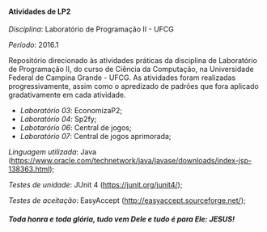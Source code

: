 #### Atividades de LP2

_Disciplina_: Laboratório de Programação II - UFCG

_Período_: 2016.1

Repositório direcionado às atividades práticas da disciplina de Laboratório de Programação II, do curso de Ciência da Computação, na Universidade Federal de Campina Grande - UFCG. As atividades foram realizadas progressivamente, assim como o apredizado de padrões que fora aplicado gradativamente em cada atividade.

  - _Laboratório 03_: EconomizaP2;
  - _Laboratório 04_: Sp2fy;
  - _Labotarório 06_: Central de jogos;
  - _Laboratório 07_: Central de jogos aprimorada;

_Linguagem utilizada_: Java (https://www.oracle.com/technetwork/java/javase/downloads/index-jsp-138363.html);

_Testes de unidade_: JUnit 4 (https://junit.org/junit4/);

_Testes de aceitação_: EasyAccept (http://easyaccept.sourceforge.net/);

##### _Toda honra e toda glória, tudo vem Dele e tudo é para Ele: JESUS!_
